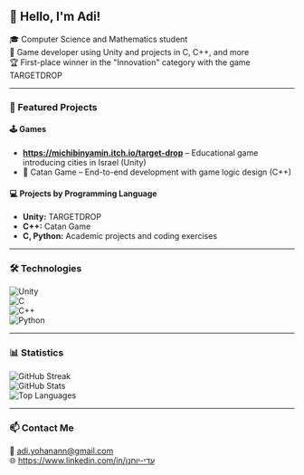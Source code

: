 
## 👋 Hello, I'm Adi!  
🎓 Computer Science and Mathematics student  
🚀 Game developer using Unity and projects in C, C++, and more  
🏆 First-place winner in the "Innovation" category with the game TARGETDROP  

---

### 🧩 Featured Projects
#### 🕹️ Games
- **https://michibinyamin.itch.io/target-drop** – Educational game introducing cities in Israel (Unity)
- 🎲 Catan Game – End-to-end development with game logic design (C++)

#### 💻 Projects by Programming Language
- **Unity:** TARGETDROP
- **C++:** Catan Game
- **C, Python:** Academic projects and coding exercises

---

### 🛠️ Technologies
![Unity](https://img.shields.io/badge/Unity-100000?style=for-the-badge&logo=unity&logoColor=white)  
![C](https://img.shields.io/badge/C-00599C?style=for-the-badge&logo=c&logoColor=white)  
![C++](https://img.shields.io/badge/C++-00599C?style=for-the-badge&logo=c%2B%2B&logoColor=white)  
![Python](https://img.shields.io/badge/Python-FFD43B?style=for-the-badge&logo=python&logoColor=blue)  

---

### 📊 Statistics
![GitHub Streak](https://streak-stats.demolab.com?user=your-username&theme=radical)  
![GitHub Stats](https://github-readme-stats.vercel.app/api?username=your-username&show_icons=true&theme=radical)  
![Top Languages](https://github-readme-stats.vercel.app/api/top-langs/?username=your-username&layout=compact&theme=radical)  


---

### 📫 Contact Me
📧 adi.yohanann@gmail.com  
🌐 https://www.linkedin.com/in/עדי-יוחנן


<!---
adiyo1/adiyo1 is a ✨ special ✨ repository because its `README.md` (this file) appears on your GitHub profile.
You can click the Preview link to take a look at your changes.
--->
